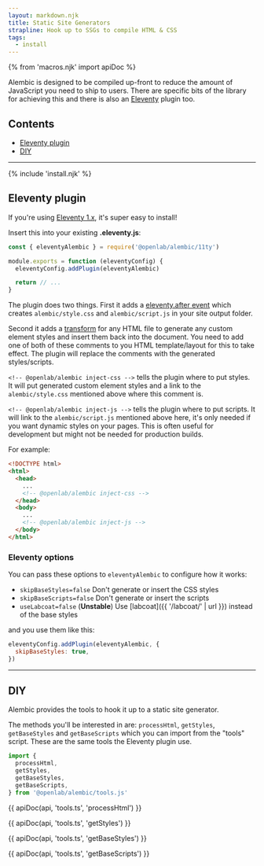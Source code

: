 ```yaml
---
layout: markdown.njk
title: Static Site Generators
strapline: Hook up to SSGs to compile HTML & CSS
tags:
  - install
---
```


{% from 'macros.njk' import apiDoc %}

Alembic is designed to be compiled up-front to reduce the amount of JavaScript you need to ship to users.
There are specific bits of the library for achieving this and there is also an [Eleventy](https://www.11ty.dev/) plugin too.

## Contents

- [Eleventy plugin](#eleventy-plugin)
- [DIY](#diy)

---

{% include 'install.njk' %}

## Eleventy plugin

If you're using [Eleventy 1.x](https://www.11ty.dev/), it's super easy to install!

Insert this into your existing **.eleventy.js**:

```js
const { eleventyAlembic } = require('@openlab/alembic/11ty')

module.exports = function (eleventyConfig) {
  eleventyConfig.addPlugin(eleventyAlembic)

  return // ...
}
```

The plugin does two things. First it adds a [eleventy.after event](https://www.11ty.dev/docs/events/#eleventy.after) which creates `alembic/style.css` and `alembic/script.js` in your site output folder.

Second it adds a [transform](https://www.11ty.dev/docs/config/#transforms) for any HTML file to generate any custom element styles and insert them back into the document. You need to add one of both of these comments to you HTML template/layout for this to take effect. The plugin will replace the comments with the generated styles/scripts.

`<!-- @openlab/alembic inject-css -->`
tells the plugin where to put styles. It will put generated custom element styles and a link to the `alembic/style.css` mentioned above where this comment is.

`<!-- @openlab/alembic inject-js -->`
tells the plugin where to put scripts. It will link to the `alembic/script.js` mentioned above here, it's only needed if you want dynamic styles on your pages. This is often useful for development but might not be needed for production builds.

For example:

```html
<!DOCTYPE html>
<html>
  <head>
    ...
    <!-- @openlab/alembic inject-css -->
  </head>
  <body>
    ...
    <!-- @openlab/alembic inject-js -->
  </body>
</html>
```

### Eleventy options

You can pass these options to `eleventyAlembic` to configure how it works:

- `skipBaseStyles=false` Don't generate or insert the CSS styles
- `skipBaseScripts=false` Don't generate or insert the scripts
- `useLabcoat=false` (**Unstable**) Use [labcoat]({{ '/labcoat/' | url }}) instead of the base styles

and you use them like this:

```js
eleventyConfig.addPlugin(eleventyAlembic, {
  skipBaseStyles: true,
})
```

---

## DIY

Alembic provides the tools to hook it up to a static site generator.

The methods you'll be interested in are: `processHtml`, `getStyles`, `getBaseStyles` and `getBaseScripts` which you can import from the "tools" script. These are the same tools the Eleventy plugin use.

```ts
import {
  processHtml,
  getStyles,
  getBaseStyles,
  getBaseScripts,
} from '@openlab/alembic/tools.js'
```

{{ apiDoc(api, 'tools.ts', 'processHtml') }}

{{ apiDoc(api, 'tools.ts', 'getStyles') }}

{{ apiDoc(api, 'tools.ts', 'getBaseStyles') }}

{{ apiDoc(api, 'tools.ts', 'getBaseScripts') }}
